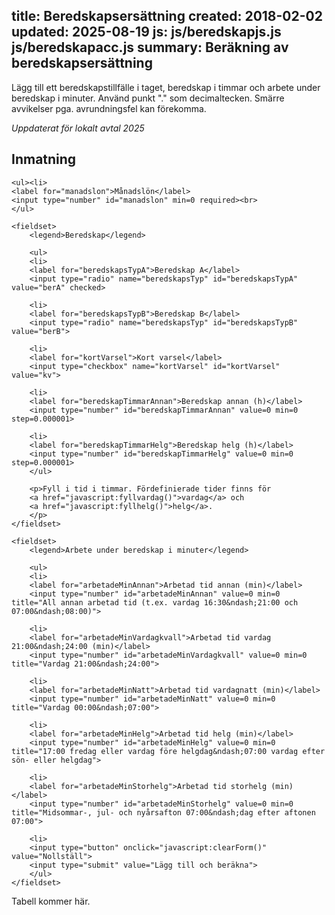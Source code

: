 title: Beredskapsersättning
created: 2018-02-02
updated: 2025-08-19
js: js/beredskapjs.js
    js/beredskapacc.js
summary: Beräkning av beredskapsersättning
---

Lägg till ett beredskapstillfälle i taget, beredskap i timmar och arbete
under beredskap i minuter. Använd punkt "." som decimaltecken. Smärre 
avvikelser pga. avrundningsfel kan förekomma.

*Uppdaterat för lokalt avtal 2025*

## Inmatning

<form id="calc" action="javascript:addBeredskap()">

    <ul><li>
    <label for="manadslon">Månadslön</label>
    <input type="number" id="manadslon" min=0 required><br>
    </ul>

    <fieldset>
        <legend>Beredskap</legend>

        <ul>
        <li>
        <label for="beredskapsTypA">Beredskap A</label>
        <input type="radio" name="beredskapsTyp" id="beredskapsTypA" value="berA" checked>

        <li>
        <label for="beredskapsTypB">Beredskap B</label>
        <input type="radio" name="beredskapsTyp" id="beredskapsTypB" value="berB">

        <li>
        <label for="kortVarsel">Kort varsel</label>
        <input type="checkbox" name="kortVarsel" id="kortVarsel" value="kv">

        <li>
        <label for="beredskapTimmarAnnan">Beredskap annan (h)</label>
        <input type="number" id="beredskapTimmarAnnan" value=0 min=0 step=0.000001>

        <li>
        <label for="beredskapTimmarHelg">Beredskap helg (h)</label>
        <input type="number" id="beredskapTimmarHelg" value=0 min=0 step=0.000001>
        </ul>

        <p>Fyll i tid i timmar. Fördefinierade tider finns för
        <a href="javascript:fyllvardag()">vardag</a> och
        <a href="javascript:fyllhelg()">helg</a>.
        </p>
    </fieldset>

    <fieldset>
        <legend>Arbete under beredskap i minuter</legend>

        <ul>
        <li>
        <label for="arbetadeMinAnnan">Arbetad tid annan (min)</label>
        <input type="number" id="arbetadeMinAnnan" value=0 min=0 title="All annan arbetad tid (t.ex. vardag 16:30&ndash;21:00 och 07:00&ndash;08:00)">

        <li>
        <label for="arbetadeMinVardagkvall">Arbetad tid vardag 21:00&ndash;24:00 (min)</label>
        <input type="number" id="arbetadeMinVardagkvall" value=0 min=0 title="Vardag 21:00&ndash;24:00">

        <li>
        <label for="arbetadeMinNatt">Arbetad tid vardagnatt (min)</label>
        <input type="number" id="arbetadeMinNatt" value=0 min=0 title="Vardag 00:00&ndash;07:00">

        <li>
        <label for="arbetadeMinHelg">Arbetad tid helg (min)</label>
        <input type="number" id="arbetadeMinHelg" value=0 min=0 title="17:00 fredag eller vardag före helgdag&ndash;07:00 vardag efter sön- eller helgdag">

        <li>
        <label for="arbetadeMinStorhelg">Arbetad tid storhelg (min)</label>
        <input type="number" id="arbetadeMinStorhelg" value=0 min=0 title="Midsommar-, jul- och nyårsafton 07:00&ndash;dag efter aftonen 07:00">

        <li>
        <input type="button" onclick="javascript:clearForm()" value="Nollställ">
        <input type="submit" value="Lägg till och beräkna">
        </ul>
    </fieldset>

</form>

<div id="tabell">
Tabell kommer här.
</div>
